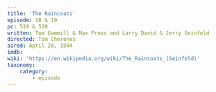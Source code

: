 ```yaml
---
title: 'The Raincoats'
episode: 18 & 19
pc: 519 & 520   
written: Tom Gammill & Max Pross and Larry David & Jerry Seinfeld
directed: Tom Cherones
aired: April 28, 1994
imdb:
wiki: 'https://en.wikipedia.org/wiki/The_Raincoats_(Seinfeld)'
taxonomy:
    category:
        - episode
---
```

